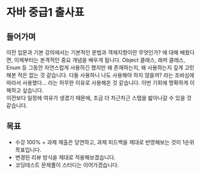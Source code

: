 # 자바 중급1 출사표

## 들어가며
이전 입문과 기본 강의에서는 기본적인 문법과 객체지향이란 무엇인가? 에 대해 배웠다면, 이제부터는 본격적인 중요 개념을 배우게 됩니다. Object 클래스, 래퍼 클래스, Enum 등 그동안 자연스럽게 사용하긴 했지만 왜 존재하는지, 왜 사용하는지 깊게 고민해본 적은 없는 것 같습니다. 다들 사용하니 나도 사용해야 하지 않을까? 라는 조바심에 따라서 사용했다... 라는 허무한 이유로 사용해온 것 같습니다. 이번 기회에 명확하게 이해하고 싶습니다.
<br>이전보다 일정에 여유가 생겼기 때문에, 조금 더 차근차근 스텝을 밟아나갈 수 있을 것 같습니다.

## 목표
- 수강 100% + 과제 제출은 당연하고, 과제 피드백을 제대로 반영해보는 것이 1순위 목표입니다.
- 변경된 리뷰 방식을 제대로 적용해보겠습니다.
- 코딩테스트 문제풀이 스터디는 이어가겠습니다.